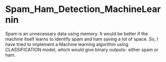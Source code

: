 # Spam_Ham_Detection_MachineLearnin
Spam is an unnecessary data using memory. It would be better if the machine itself learns to identify spam and ham saving a lot of space. So, I have tried to implement a Machine learning algorithm using CLASSIFICATION model, which would give binary outputs- either spam or ham.
